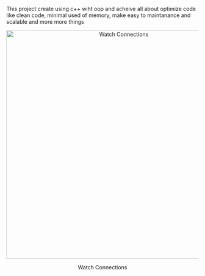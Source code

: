 This project create using c++ wiht oop and acheive all about optimize code like clean code, minimal used of memory, make easy to maintanance and scalable and more more things


<div align="center">
  <img src="/Bank-System-Console-Using-C-/tree/main/Preview%20Imgs/1.png" alt="Watch Connections" width="600"/>
  <p>Watch Connections</p>
</div>

